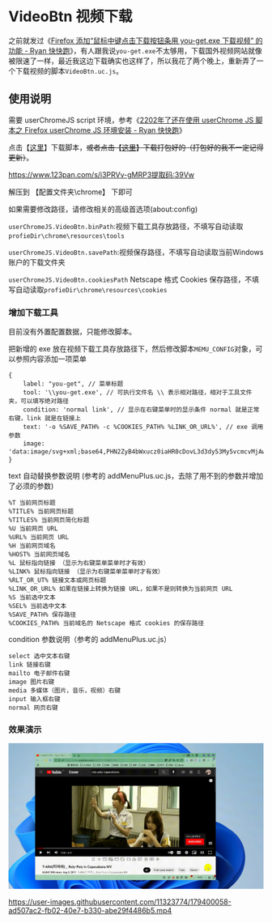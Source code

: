 # VideoBtn 视频下载

之前就发过《[Firefox 添加“鼠标中键点击下载按钮条用 you-get.exe 下载视频” 的功能 - Ryan 快快跑](https://kkp.disk.st/firefox-adds-the-function-of-middle-click-the-download-button-bar-and-download-video-with-yougetexe.html)》，有人跟我说`you-get.exe`不太够用，下载国外视频网站就像被限速了一样，最近我这边下载确实也这样了，所以我花了两个晚上，重新弄了一个下载视频的脚本`VideoBtn.uc.js`。

## 使用说明

需要 userChromeJS script 环境，参考《[2202年了还在使用 userChrome JS 脚本之 Firefox userChrome JS 环境安装 - Ryan 快快跑](https://kkp.disk.st/in-2202-it-is-still-installed-in-firefox-userchromejs-environment-using-userchromejs-script.html)》

点击【[这里](VideoBtn.uc.js)】下载脚本，~~或者点击【[这里](VideoBtn.zip)】下载打包好的（打包好的我不一定记得更新）~~。

https://www.123pan.com/s/i3PRVv-gMRP3提取码:39Vw

解压到 【配置文件夹\chrome】 下即可

如果需要修改路径，请修改相关的高级首选项(about:config)

`userChromeJS.VideoBtn.binPath`:视频下载工具存放路径，不填写自动读取`profieDir\chrome\resources\tools`

`userChromeJS.VideoBtn.savePath`:视频保存路径，不填写自动读取当前Windows账户的下载文件夹

`userChromeJS.VideoBtn.cookiesPath` Netscape 格式 Cookies 保存路径，不填写自动读取`profieDir\chrome\resources\cookies`

### 增加下载工具

目前没有外置配置数据，只能修改脚本。

把新增的 exe 放在视频下载工具存放路径下，然后修改脚本`MEMU_CONFIG`对象，可以参照内容添加一项菜单

```
{
    label: "you-get", // 菜单标题 
    tool: '\\you-get.exe', // 可执行文件名 \\ 表示相对路径，相对于工具文件夹，可以填写绝对路径
    condition: 'normal link', // 显示在右键菜单时的显示条件 normal 就是正常右键，link 就是在链接上
    text: '-o %SAVE_PATH% -c %COOKIES_PATH% %LINK_OR_URL%', // exe 调用参数
    image: 'data:image/svg+xml;base64,PHN2ZyB4bWxucz0iaHR0cDovL3d3dy53My5vcmcvMjAwMC9zdmciIHZpZXdCb3g9IjAgMCAyNCAyNCIgd2lkdGg9IjE2IiBoZWlnaHQ9IjE2IiBmaWxsPSJncmVlbiI+PHBhdGggZmlsbD0ibm9uZSIgZD0iTTAgMGgyNHYyNEgweiIvPjxwYXRoIGQ9Ik0xNyA5LjJsNS4yMTMtMy42NWEuNS41IDAgMCAxIC43ODcuNDF2MTIuMDhhLjUuNSAwIDAgMS0uNzg3LjQxTDE3IDE0LjhWMTlhMSAxIDAgMCAxLTEgMUgyYTEgMSAwIDAgMS0xLTFWNWExIDEgMCAwIDEgMS0xaDE0YTEgMSAwIDAgMSAxIDF2NC4yem0wIDMuMTU5bDQgMi44VjguODRsLTQgMi44di43MTh6TTMgNnYxMmgxMlY2SDN6bTIgMmgydjJINVY4eiIvPjwvc3ZnPg=='
}
```

text 自动替换参数说明 (参考的 addMenuPlus.uc.js，去除了用不到的参数并增加了必须的参数)

```
%T 当前网页标题
%TITLE% 当前网页标题
%TITLES% 当前网页简化标题
%U 当前网页 URL
%URL% 当前网页 URL
%H 当前网页域名
%HOST% 当前网页域名
%L 鼠标指向链接 （显示为右键菜单菜单时才有效）
%LINK% 鼠标指向链接 （显示为右键菜单菜单时才有效）
%RLT_OR_UT% 链接文本或网页标题
%LINK_OR_URL% 如果在链接上转换为链接 URL，如果不是则转换为当前网页 URL
%S 当前选中文本
%SEL% 当前选中文本
%SAVE_PATH% 保存路径
%COOKIES_PATH% 当前域名的 Netscape 格式 cookies 的保存路径
```

condition 参数说明（参考的 addMenuPlus.uc.js）

```
select 选中文本右键
link 链接右键
mailto 电子邮件右键
image 图片右键
media 多媒体（图片，音乐，视频）右键
input 输入框右键
normal 网页右键
```

### 效果演示

![VideoBtn_Preview.gif](VideoBtn_Preview.gif)


https://user-images.githubusercontent.com/11323774/179400058-ad507ac2-fb02-40e7-b330-abe29f4486b5.mp4

